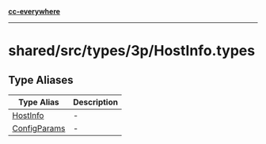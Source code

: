 [**cc-everywhere**](../../../../../index.md)

***

# shared/src/types/3p/HostInfo.types

## Type Aliases

| Type Alias | Description |
| ------ | ------ |
| [HostInfo](../host-info-types/type-aliases/host-info.md) | - |
| [ConfigParams](../host-info-types/type-aliases/config-params.md) | - |
